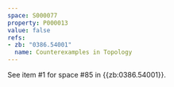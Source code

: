 ```yaml
---
space: S000077
property: P000013
value: false
refs:
- zb: "0386.54001"
  name: Counterexamples in Topology
---
```


See item #1 for space #85 in {{zb:0386.54001}}.
